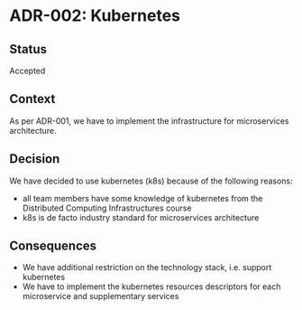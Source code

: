 # ADR-002: Kubernetes

## Status
[//]: # ( Proposed, Accepted, Deprecated, Superseded, etc.)
Accepted

## Context
[//]: # ( What is the issue that we're seeing that is motivating this decision or change?)

As per ADR-001, we have to implement the infrastructure for microservices architecture.

## Decision
[//]: # (What is the change that we're proposing and/or doing?)

We have decided to use kubernetes (k8s) because of the following reasons:
* all team members have some knowledge of kubernetes from the Distributed Computing Infrastructures course
* k8s is de facto industry standard for microservices architecture

## Consequences
[//]: # (What becomes easier or more difficult to do because of this change?)

* We have additional restriction on the technology stack, i.e. support kubernetes
* We have to implement the kubernetes resources descriptors for each microservice and supplementary services